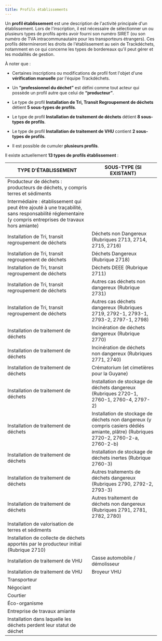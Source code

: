 ```yaml
---
title: Profils établissements
---
```



Un **profil établissement** est une description de l'activité principale d'un établissement. Lors de l'inscription, il est nécessaire de sélectionner un ou plusieurs types de profils après avoir fourni son numéro SIRET (ou son numéro de TVA intracommunautaire pour les transporteurs étrangers). Ces profils détermineront les droits de l'établissement au sein de Trackdéchets, notamment en ce qui concerne les types de bordereaux qu'il peut gérer et les modalités de gestion. 

À noter que : 

- Certaines inscriptions ou modifications de profil font l'objet d'une **vérification manuelle** par l'équipe Trackdéchets. 

- Un **“professionnel du déchet”** est défini comme tout acteur qui possède un profil autre que celui de **“producteur”**. 

- Le type de profil **Installation de Tri, Transit Regroupement de déchets** détient **5 sous-types de profils**.

- Le type de profil **Installation de traitement de déchets** détient **8 sous-types de profils**.

- Le type de profil **Installation de traitement de VHU** contient **2 sous-types de profils**. 

- Il est possible de cumuler **plusieurs profils**.

Il existe actuellement **13 types de profils établissement** :



| TYPE D'ÉTABLISSEMENT | SOUS-TYPE (SI EXISTANT) |
|----------------------|-----------------------|
| Producteur de déchets : producteurs de déchets, y compris terres et sédiments |  |
| Intermédiaire : établissement qui peut être ajouté à une traçabilité, sans responsabilité réglementaire (y compris entreprises de travaux hors amiante) |  |
| Installation de Tri, transit regroupement de déchets | Déchets non Dangereux (Rubriques 2713, 2714, 2715, 2716) |
| Installation de Tri, transit regroupement de déchets | Déchets Dangereux (Rubrique 2718) |
| Installation de Tri, transit regroupement de déchets | Déchets DEEE (Rubrique 2711) |
| Installation de Tri, transit regroupement de déchets | Autres cas déchets non dangereux (Rubrique 2731) |
| Installation de Tri, transit regroupement de déchets | Autres cas déchets dangereux (Rubriques 2719, 2792-1, 2793-1, 2793-2, 2797-1, 2798) |
| Installation de traitement de déchets | Incinération de déchets dangereux (Rubrique 2770) |
| Installation de traitement de déchets | Incinération de déchets non dangereux (Rubriques 2771, 2740) |
| Installation de traitement de déchets | Crématorium (et cimetières pour la Guyane) |
| Installation de traitement de déchets | Installation de stockage de déchets dangereux (Rubriques 2720-1, 2760-1, 2760-4, 2797-2) |
| Installation de traitement de déchets | Installation de stockage de déchets non dangereux (y compris casiers dédiés amiante, plâtre) (Rubriques 2720-2, 2760-2-a, 2760-2-b) |
| Installation de traitement de déchets | Installation de stockage de déchets inertes (Rubrique 2760-3) |
| Installation de traitement de déchets | Autres traitements de déchets dangereux (Rubriques 2790, 2792-2, 2793-3) |
| Installation de traitement de déchets | Autres traitement de déchets non dangereux (Rubriques 2791, 2781, 2782, 2780) |
| Installation de valorisation de terres et sédiments |  |
| Installation de collecte de déchets apportés par le producteur initial (Rubrique 2710) |  |
| Installation de traitement de VHU | Casse automobile / démolisseur |
| Installation de traitement de VHU | Broyeur VHU |
| Transporteur |  |
| Négociant |  |
| Courtier |  |
| Éco-organisme |  |
| Entreprise de travaux amiante |  |
| Installation dans laquelle les déchets perdent leur statut de déchet |  |
